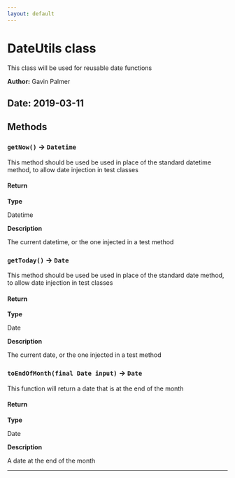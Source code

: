 ```yaml
---
layout: default
---
```

# DateUtils class

This class will be used for reusable date functions


**Author:** Gavin Palmer

**Date:** 2019-03-11
---
## Methods
### `getNow()` → `Datetime`

This method should be used be used in place of the standard datetime method, to allow date injection in test classes

#### Return

**Type**

Datetime

**Description**

The current datetime, or the one injected in a test method

### `getToday()` → `Date`

This method should be used be used in place of the standard date method, to allow date injection in test classes

#### Return

**Type**

Date

**Description**

The current date, or the one injected in a test method

### `toEndOfMonth(final Date input)` → `Date`

This function will return a date that is at the end of the month

#### Return

**Type**

Date

**Description**

A date at the end of the month

---
